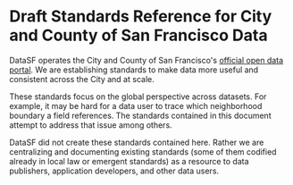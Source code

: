 # Draft Standards Reference for City and County of San Francisco Data

DataSF operates the City and County of San Francisco's [official open data portal](https://data.sfgov.org). We are establishing standards to make data more useful and consistent across the City and at scale. 

These standards focus on the global perspective across datasets. For example, it may be hard for a data user to trace which neighborhood boundary a field references. The standards contained in this document attempt to address that issue among others.

DataSF did not create these standards contained here. Rather we are centralizing and documenting existing standards \(some of them codified already in local law or emergent standards\) as a resource to data publishers, application developers, and other data users.

